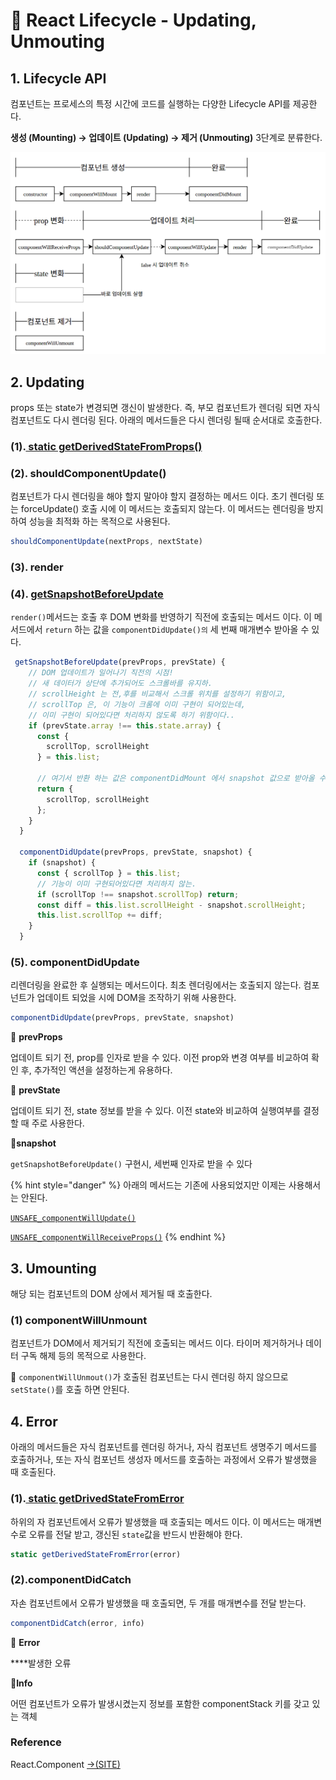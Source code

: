 # 📄 React Lifecycle - Updating, Unmouting

## 1. Lifecycle API 

컴포넌트는 프로세스의 특정 시간에 코드를 실행하는 다양한 Lifecycle API를 제공한다.

**생성 \(Mounting\) →  업데이트 \(Updating\)  → 제거 \(Unmouting\)**  3단계로 분류한다.

![](../.gitbook/assets/screenshot-from-2016-12-10-00-21-26-1%20%281%29.png)

## 2. Updating 

props 또는 state가 변경되면 갱신이 발생한다. 즉, 부모 컴포넌트가 렌더링 되면 자식 컴포넌트도 다시 렌더링 된다. 아래의 메서드들은 다시 렌더링 될때 순서대로 호출한다.

### \(1\).[ static getDerivedStateFromProps\(\)](https://ko.reactjs.org/docs/react-component.html#static-getderivedstatefromprops)

### \(2\). shouldComponentUpdate\(\)

 컴포넌트가 다시 렌더링을 해야 할지 말아야 할지 결정하는 메서드 이다.  초기 렌더링 또는 forceUpdate\(\) 호출 시에 이 메서드는 호출되지 않는다. 이 메서드는 렌더링을 방지하여 성능을 최적화 하는 목적으로 사용된다.

```jsx
shouldComponentUpdate(nextProps, nextState)
```

### \(3\). render

### \(4\). [getSnapshotBeforeUpdate](https://reactjs.org/docs/react-component.html#getsnapshotbeforeupdate)

`render()`메서드는 호출 후 DOM 변화를 반영하기 직전에 호출되는 메서드 이다. 이 메서드에서 `return` 하는 값을 `componentDidUpdate()의` 세 번째 매개변수 받아올 수 있다.

```javascript
 getSnapshotBeforeUpdate(prevProps, prevState) {
    // DOM 업데이트가 일어나기 직전의 시점!
    // 새 데이터가 상단에 추가되어도 스크롤바를 유지하.
    // scrollHeight 는 전,후를 비교해서 스크롤 위치를 설정하기 위함이고,
    // scrollTop 은, 이 기능이 크롬에 이미 구현이 되어있는데, 
    // 이미 구현이 되어있다면 처리하지 않도록 하기 위함이다..
    if (prevState.array !== this.state.array) {
      const {
        scrollTop, scrollHeight
      } = this.list;

      // 여기서 반환 하는 값은 componentDidMount 에서 snapshot 값으로 받아올 수 있다.
      return {
        scrollTop, scrollHeight
      };
    }
  }

  componentDidUpdate(prevProps, prevState, snapshot) {
    if (snapshot) {
      const { scrollTop } = this.list;
      // 기능이 이미 구현되어있다면 처리하지 않는.
      if (scrollTop !== snapshot.scrollTop) return; 
      const diff = this.list.scrollHeight - snapshot.scrollHeight;
      this.list.scrollTop += diff;
    }
  }
```

### \(5\). componentDidUpdate

 리렌더링을 완료한 후 실행되는 메서드이다. 최초 렌더링에서는 호출되지 않는다. 컴포넌트가 업데이트 되었을 시에 DOM을 조작하기 위해 사용한다.

```javascript
componentDidUpdate(prevProps, prevState, snapshot)
```

📝 **prevProps**

업데이트 되기 전, prop를 인자로 받을 수 있다. 이전 prop와 변경 여부를 비교하여 확인 후, 추가적인 액션을 설정하는게 유용하다.

📝 **prevState**

업데이트 되기 전, state 정보를 받을 수 있다. 이전 state와 비교하여 실행여부를 결정할 때 주로 사용한다.

📝**snapshot**

`getSnapshotBeforeUpdate()` 구현시, 세번째 인자로 받을 수 있다

{% hint style="danger" %}
아래의 메서드는 기존에 사용되었지만 이제는 사용해서는 안된다.

[`UNSAFE_componentWillUpdate()`](https://ko.reactjs.org/docs/react-component.html#unsafe_componentwillupdate)

[`UNSAFE_componentWillReceiveProps()`](https://ko.reactjs.org/docs/react-component.html#unsafe_componentwillreceiveprops)
{% endhint %}

## 3. Umounting

해당 되는 컴포넌트의 DOM 상에서 제거될 때 호출한다.

### \(1\) componentWillUnmount

컴포넌트가 DOM에서 제거되기 직전에 호출되는 메서드 이다. 타이머 제거하거나 데이터 구독 해제 등의 목적으로 사용한다.

🤚 `componentWillUnmout()`가 호출된 컴포넌트는 다시 렌더링 하지 않으므로 `setState()`를 호출 하면 안된다.

## 4. Error 

아래의 메서드들은 자식 컴포넌트를 렌더링 하거나, 자식 컴포넌트 생명주기 메서드를 호출하거나, 또는 자식 컴포넌트 생성자 메서드를 호출하는 과정에서 오류가 발생했을 때 호출된다.

### \(1\).[ static getDrivedStateFromError](https://ko.reactjs.org/docs/react-component.html#static-getderivedstatefromerror)

하위의 자 컴포넌트에서 오류가 발생했을 때 호출되는 메서드 이다. 이 메서드는 매개변수로 오류를 전달 받고, 갱신된 `state`값을 반드시 반환해야 한다.

```javascript
static getDerivedStateFromError(error)
```

### \(2\).componentDidCatch

자손 컴포넌트에서 오류가 발생했을 때 호출되면, 두 개를 매개변수를 전달 받는다.

```jsx
componentDidCatch(error, info)
```

📝 **Error**

 ****발생한 오류

📝**Info**

어떤 컴포넌트가 오류가 발생시켰는지 정보를 포함한 componentStack 키를 갖고 있는 객체

### Reference <a id="reference"></a>

React.Component [→\(SITE\)](https://ko.reactjs.org/docs/react-component.html)

